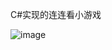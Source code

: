 C#实现的连连看小游戏

![image](https://github.com/jlygit/some_personal_project/blob/master/ui_show/game.png)
